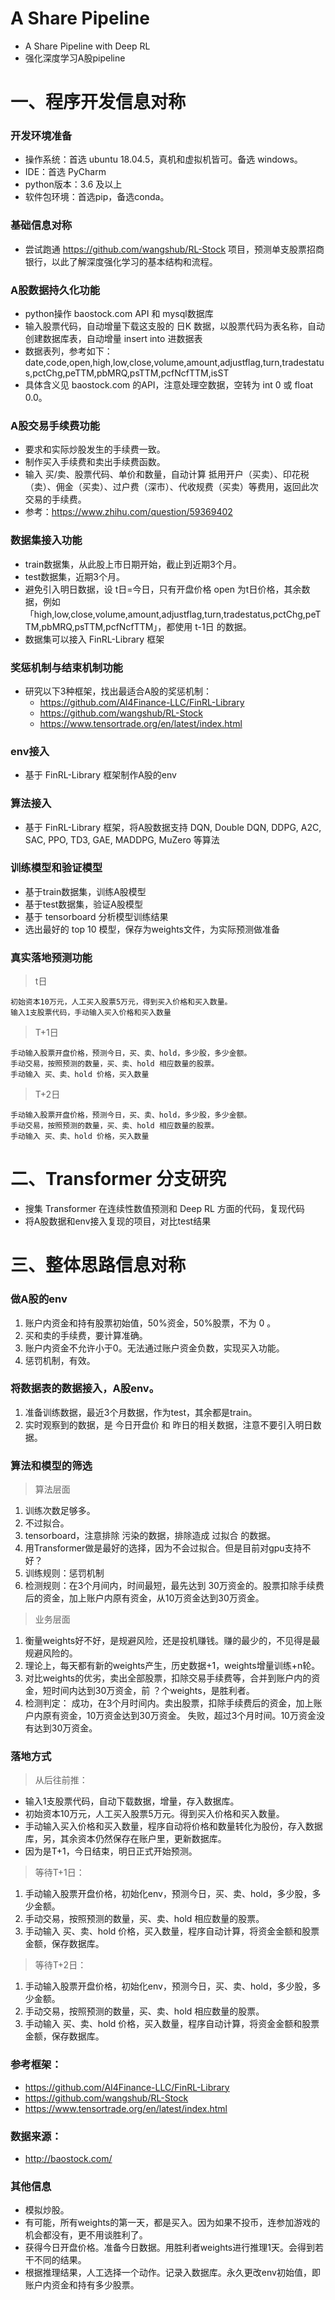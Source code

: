 # A Share Pipeline
- A Share Pipeline with Deep RL
- 强化深度学习A股pipeline

# 一、程序开发信息对称

### 开发环境准备

- 操作系统：首选 ubuntu 18.04.5，真机和虚拟机皆可。备选 windows。
- IDE：首选 PyCharm
- python版本：3.6 及以上
- 软件包环境：首选pip，备选conda。


### 基础信息对称

- 尝试跑通 https://github.com/wangshub/RL-Stock 项目，预测单支股票招商银行，以此了解深度强化学习的基本结构和流程。


### A股数据持久化功能

- python操作 baostock.com API 和 mysql数据库
- 输入股票代码，自动增量下载这支股的 日K 数据，以股票代码为表名称，自动创建数据库表，自动增量 insert into 进数据表
- 数据表列，参考如下：date,code,open,high,low,close,volume,amount,adjustflag,turn,tradestatus,pctChg,peTTM,pbMRQ,psTTM,pcfNcfTTM,isST
- 具体含义见 baostock.com 的API，注意处理空数据，空转为 int 0 或 float 0.0。


### A股交易手续费功能

- 要求和实际炒股发生的手续费一致。
- 制作买入手续费和卖出手续费函数。
- 输入 买/卖、股票代码、单价和数量，自动计算 抵用开户（买卖）、印花税（卖）、佣金（买卖）、过户费（深市）、代收规费（买卖）等费用，返回此次交易的手续费。
- 参考：https://www.zhihu.com/question/59369402


### 数据集接入功能

- train数据集，从此股上市日期开始，截止到近期3个月。
- test数据集，近期3个月。
- 避免引入明日数据，设 t日=今日，只有开盘价格 open 为t日价格，其余数据，例如「high,low,close,volume,amount,adjustflag,turn,tradestatus,pctChg,peTTM,pbMRQ,psTTM,pcfNcfTTM」，都使用 t-1日 的数据。
- 数据集可以接入 FinRL-Library 框架


### 奖惩机制与结束机制功能

- 研究以下3种框架，找出最适合A股的奖惩机制：
    - https://github.com/AI4Finance-LLC/FinRL-Library
    - https://github.com/wangshub/RL-Stock
    - https://www.tensortrade.org/en/latest/index.html


### env接入

- 基于 FinRL-Library 框架制作A股的env


### 算法接入

- 基于 FinRL-Library 框架，将A股数据支持 DQN, Double DQN, DDPG, A2C, SAC, PPO, TD3, GAE, MADDPG, MuZero 等算法


### 训练模型和验证模型

- 基于train数据集，训练A股模型
- 基于test数据集，验证A股模型
- 基于 tensorboard 分析模型训练结果
- 选出最好的 top 10 模型，保存为weights文件，为实际预测做准备

### 真实落地预测功能

> t日

    初始资本10万元，人工买入股票5万元，得到买入价格和买入数量。
    输入1支股票代码，手动输入买入价格和买入数量

> T+1日

    手动输入股票开盘价格，预测今日，买、卖、hold，多少股，多少金额。
    手动交易，按照预测的数量，买、卖、hold 相应数量的股票。
    手动输入 买、卖、hold 价格，买入数量
    
> T+2日

    手动输入股票开盘价格，预测今日，买、卖、hold，多少股，多少金额。
    手动交易，按照预测的数量，买、卖、hold 相应数量的股票。
    手动输入 买、卖、hold 价格，买入数量


# 二、Transformer 分支研究

- 搜集 Transformer 在连续性数值预测和 Deep RL 方面的代码，复现代码
- 将A股数据和env接入复现的项目，对比test结果


# 三、整体思路信息对称

### 做A股的env
1. 账户内资金和持有股票初始值，50%资金，50%股票，不为 0 。
2. 买和卖的手续费，要计算准确。
3. 账户内资金不允许小于0。无法通过账户资金负数，实现买入功能。
4. 惩罚机制，有效。


### 将数据表的数据接入，A股env。
1. 准备训练数据，最近3个月数据，作为test，其余都是train。
2. 实时观察到的数据，是 今日开盘价 和 昨日的相关数据，注意不要引入明日数据。


### 算法和模型的筛选

> 算法层面

1. 训练次数足够多。
2. 不过拟合。
3. tensorboard，注意排除 污染的数据，排除造成 过拟合 的数据。
4. 用Transformer做是最好的选择，因为不会过拟合。但是目前对gpu支持不好？
5. 训练规则：惩罚机制
6. 检测规则：在3个月间内，时间最短，最先达到 30万资金的。股票扣除手续费后的资金，加上账户内原有资金，从10万资金达到30万资金。

> 业务层面

1. 衡量weights好不好，是规避风险，还是投机赚钱。赚的最少的，不见得是最规避风险的。
2. 理论上，每天都有新的weights产生，历史数据+1，weights增量训练+n轮。
3. 对比weights的优劣，卖出全部股票，扣除交易手续费等，合并到账户内的资金，短时间内达到30万资金，前 ？个weights，是胜利者。
4. 检测判定：
成功，在3个月时间内。卖出股票，扣除手续费后的资金，加上账户内原有资金，10万资金达到30万资金。
失败，超过3个月时间。10万资金没有达到30万资金。


### 落地方式

> 从后往前推：

- 输入1支股票代码，自动下载数据，增量，存入数据库。
- 初始资本10万元，人工买入股票5万元。得到买入价格和买入数量。
- 手动输入买入价格和买入数量，程序自动将价格和数量转化为股份，存入数据库，另，其余资本仍然保存在账户里，更新数据库。
- 因为是T+1，今日结束，明日正式开始预测。

> 等待T+1日：

1. 手动输入股票开盘价格，初始化env，预测今日，买、卖、hold，多少股，多少金额。
2. 手动交易，按照预测的数量，买、卖、hold 相应数量的股票。
3. 手动输入 买、卖、hold 价格，买入数量，程序自动计算，将资金金额和股票金额，保存数据库。

> 等待T+2日：

1. 手动输入股票开盘价格，初始化env，预测今日，买、卖、hold，多少股，多少金额。
2. 手动交易，按照预测的数量，买、卖、hold 相应数量的股票。
3. 手动输入 买、卖、hold 价格，买入数量，程序自动计算，将资金金额和股票金额，保存数据库。

### 参考框架：

- https://github.com/AI4Finance-LLC/FinRL-Library
- https://github.com/wangshub/RL-Stock
- https://www.tensortrade.org/en/latest/index.html

### 数据来源：
- http://baostock.com/

### 其他信息
- 模拟炒股。
- 有可能，所有weights的第一天，都是买入。因为如果不投币，连参加游戏的机会都没有，更不用谈胜利了。
- 获得今日开盘价格。准备今日数据。用胜利者weights进行推理1天。会得到若干不同的结果。
- 根据推理结果，人工选择一个动作。记录入数据库。永久更改env初始值，即账户内资金和持有多少股票。